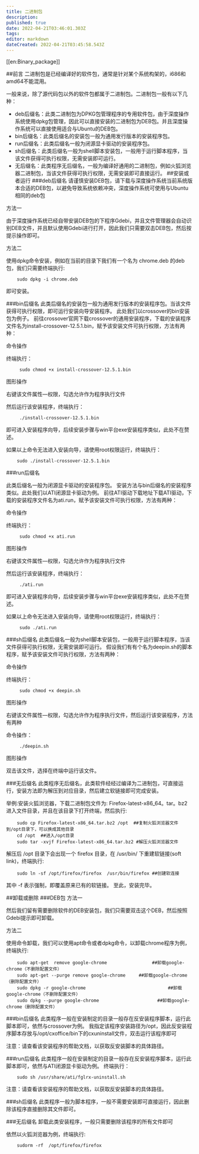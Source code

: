 ```yaml
---
title: 二进制包
description: 
published: true
date: 2022-04-21T03:46:01.303Z
tags: 
editor: markdown
dateCreated: 2022-04-21T03:45:58.543Z
---
```


[[en:Binary_package]]


##前言
二进制包是已经编译好的软件包，通常是针对某个系统构架的，i686和amd64不能混用。

一般来说，除了源代码包以外的软件包都属于二进制包。二进制包一般有以下几种：

- deb后缀名：此类二进制包为DPKG包管理程序的专用软件包，由于深度操作系统使用dpkg包管理，因此可以直接安装的二进制包为DEB包。并且深度操作系统可以直接使用适合与Ubuntu的DEB包。
- bin后缀名：此类后缀名的安装包一般为通用发行版本的安装程序包。
- run后缀名：此类后缀名一般为闭源显卡驱动的安装程序包。
- sh后缀名：此类后缀名一般为shell脚本安装包，一般用于运行脚本程序，当该文件获得可执行权限，无需安装即可运行。
- 无后缀名：此类程序无后缀名，一般为编译好通用的二进制包，例如火狐浏览器二进制包，当该文件获得可执行权限，无需安装即可直接运行。
##安装或者运行
###deb后缀名
请谨慎安装DEB包，请下载与深度操作系统当前系统版本合适的DEB包，以避免导致系统依赖冲突，深度操作系统可使用与Ubuntu相同的deb包

方法一

由于深度操作系统已经自带安装DEB包的下程序Gdebi，并且文件管理器会自动识别DEB文件，并且默认使用Gdebi进行打开，因此我们只需要双击DEB包，然后按提示操作即可。

方法二

使用dpkg命令安装，例如在当前的目录下我们有一个名为 chrome.deb 的deb包，我们只需要终端执行:

        sudo dpkg -i chrome.deb

即可安装。

###bin后缀名
此类后缀名的安装包一般为通用发行版本的安装程序包。当该文件获得可执行权限，即可运行安装向导安装程序。 此处我们以crossover的bin安装包为例子。 前往crossover官网下载crossover的通用安装程序，下载的安装程序文件名为install-crossover-12.5.1.bin，赋予该安装文件可执行权限，方法有两种：

命令操作

终端执行：

         sudo chmod +x install-crossover-12.5.1.bin 

图形操作

右键该文件属性—权限，勾选允许作为程序执行文件

然后运行该安装程序，终端执行：

         ./install-crossover-12.5.1.bin 

即可进入安装程序向导，后续安装步骤与win平台exe安装程序类似，此处不在赘述。

如果以上命令无法进入安装向导，请使用root权限运行，终端执行：

        sudo ./install-crossover-12.5.1.bin 

###run后缀名

此类后缀名一般为闭源显卡驱动的安装程序包。 安装方法与bin后缀名的安装程序类似。此处我们以ATI闭源显卡驱动为例。 前往ATI驱动下载地址下载ATI驱动，下载的安装程序文件名为ati.run，赋予该安装文件可执行权限，方法有两种：

命令操作

终端执行：

         sudo chmod +x ati.run

图形操作

右键该文件属性—权限，勾选允许作为程序执行文件

然后运行该安装程序，终端执行：

         ./ati.run

即可进入安装程序向导，后续安装步骤与win平台exe安装程序类似，此处不在赘述。

如果以上命令无法进入安装向导，请使用root权限运行，终端执行：

         sudo ./ati.run

###sh后缀名
此类后缀名一般为shell脚本安装包，一般用于运行脚本程序，当该文件获得可执行权限，无需安装即可运行。 假设我们有有个名为deepin.sh的脚本程序，赋予该安装文件可执行权限，方法有两种：

命令操作

终端执行：

         sudo chmod +x deepin.sh

图形操作

右键该文件属性—权限，勾选允许作为程序执行文件，然后运行该安装程序，方法有两种

命令操作：

         ./deepin.sh

图形操作

双击该文件，选择在终端中运行该文件。

###无后缀名
此类程序无后缀名，此类软件经经过编译为二进制包，可直接运行，安装方法即为解压到对应目录，然后建立软链接即可完成安装。

举例:安装火狐浏览器，下载二进制包文件为: Firefox-latest-x86_64。tar。bz2 进入文件目录，并且在该目录下打开终端，然后执行:

        sudo cp Firefox-latest-x86_64.tar.bz2 /opt  ##复制火狐浏览器文件到/opt目录下，可以换成其他目录
        cd /opt  ##进入/opt目录
        sudo tar -xvjf Firefox-latest-x86_64.tar.bz2 #解压火狐浏览器文件

解压后 /opt 目录下会出现一个 firefox 目录，在 /usr/bin/ 下重建软链接(soft link)，终端执行:

        sudo ln -sf /opt/firefox/firefox  /usr/bin/firefox ##创建软连接

其中 -f 表示强制，即覆盖原来已有的软链接。 至此，安装完毕。

##卸载或删除
###DEB包
方法一

然后我们留有需要删除软件的DEB安装包，我们只需要双击这个DEB，然后按照Gdebi提示即可卸载。

方法二

使用命令卸载，我们可以使用apt命令或者dpkg命令，以卸载chrome程序为例，终端执行:

        sudo apt-get  remove google-chrome                 ##卸载google-chrome（不删除配置文件）
        sudo apt-get --purge remove google-chrome     ##卸载google-chrome（删除配置文件）
        sudo dpkg -r google-chrome                               ##卸载google-chrome（不删除配置文件）
        sudo dpkg --purge google-chrome                      ##卸载google-chrome（删除配置文件）

###bin后缀名
此类程序一般在安装制定的目录一般存在反安装程序脚本，运行此脚本即可，依然与crossover为例。 我指定该程序安装路径为/opt，因此反安装程序脚本存放与/opt/cxoffice/bin下的cxuninstall文件，双击运行该程序即可

注意：请查看该安装程序的帮助文档，以获取反安装脚本的具体路径。

###run后缀名
此类程序一般在安装制定的目录一般存在反安装程序脚本，运行此脚本即可，依然与ATI闭源显卡驱动为例。 终端执行：

        sudo sh /usr/share/ati/fglrx-uninstall.sh

注意：请查看该安装程序的帮助文档，以获取反安装脚本的具体路径。

###sh后缀名
此类程序一般为脚本程序，一般不需要安装即可直接运行，因此删除该程序直接删除其文件即可。

###无后缀名
卸载此类安装程序，一般只需要删除该程序的所有文件即可

依然以火狐浏览器为例，终端执行:

        sudorm -rf  /opt/firefox/firefox